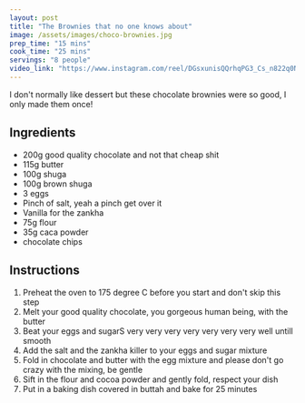 ```yaml
---
layout: post
title: "The Brownies that no one knows about"
image: /assets/images/choco-brownies.jpg
prep_time: "15 mins"
cook_time: "25 mins"
servings: "8 people"
video_link: "https://www.instagram.com/reel/DGsxunisQQrhqPG3_Cs_n822q0NGOyhHSibuLo0/?igsh=MWRlYnpod21uejYybA== "
---
```


I don't normally like dessert but these chocolate brownies were so good, I only made them once!

## Ingredients

* 200g good quality chocolate and not that cheap shit
* 115g butter
* 100g shuga
* 100g brown shuga
* 3 eggs
* Pinch of salt, yeah a pinch get over it 
* Vanilla for the zankha
* 75g flour
* 35g caca powder
* chocolate chips

## Instructions

1. Preheat the oven to 175 degree C before you start and don't skip this step
2. Melt your good quality chocolate, you gorgeous human being, with the butter
3. Beat your eggs and sugarS very very very very very very very well untill smooth
4. Add the salt and the zankha killer to your eggs and sugar mixture
5. Fold in chocolate and butter with the egg mixture and please don't go crazy with the mixing, be gentle
6. Sift in the flour and cocoa powder and gently fold, respect your dish
7. Put in a baking dish covered in buttah and bake for 25 minutes